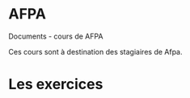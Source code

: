 # AFPA
Documents - cours de AFPA

Ces cours sont à destination des stagiaires de Afpa.

# Les exercices
